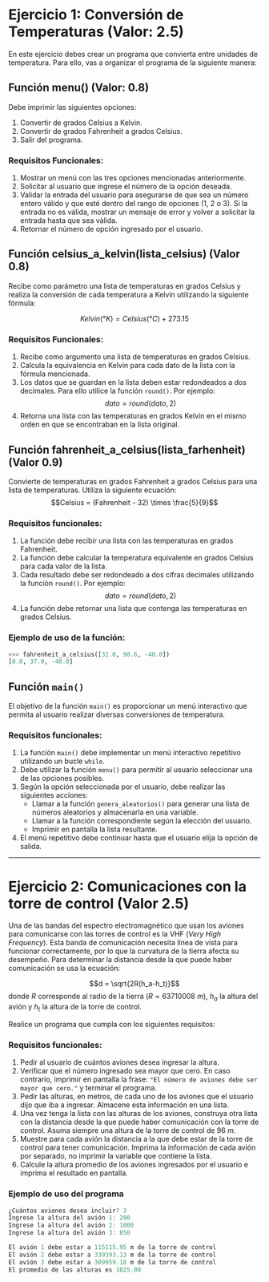 # Ejercicio 1: Conversión de Temperaturas (Valor: 2.5)

En este ejercicio debes crear un programa que convierta entre unidades de temperatura. Para ello, vas a organizar el programa de la siguiente manera: 
## Función menu() (Valor: 0.8)
Debe imprimir las siguientes opciones:

1. Convertir de grados Celsius a Kelvin.
2. Convertir de grados Fahrenheit a grados Celsius.
3. Salir del programa.

### Requisitos Funcionales:

1. Mostrar un menú con las tres opciones mencionadas anteriormente.
2. Solicitar al usuario que ingrese el número de la opción deseada.
3. Validar la entrada del usuario para asegurarse de que sea un número entero válido y que esté dentro del rango de opciones (1, 2 o 3). Si la entrada no es válida, mostrar un mensaje de error y volver a solicitar la entrada hasta que sea válida.
4. Retornar el número de opción ingresado por el usuario.

## Función celsius_a_kelvin(lista_celsius) (Valor 0.8)

Recibe como parámetro una lista de temperaturas en grados Celsius y realiza la conversión de cada temperatura a Kelvin utilizando la siguiente fórmula:

$$ Kelvin (°K) = Celsius (°C) + 273.15 $$ 

### Requisitos Funcionales:

1. Recibe como argumento una lista de temperaturas en grados Celsius.
2. Calcula la equivalencia en Kelvin para cada dato de la lista con la fórmula mencionada.
3. Los datos que se guardan en la lista deben estar redondeados a dos decimales. Para ello utilice la función `round()`. Por ejemplo: $$dato = round(dato,2)$$
4. Retorna una lista con las temperaturas en grados Kelvin en el mismo orden en que se encontraban en la lista original.

## Función fahrenheit_a_celsius(lista_farhenheit) (Valor 0.9)

Convierte de temperaturas en grados Fahrenheit a grados Celsius para una lista de temperaturas.
Utiliza la siguiente ecuación:
$$Celsius = (Fahrenheit - 32) \times \frac{5}{9}$$

### Requisitos funcionales:

1. La función debe recibir una lista con las temperaturas en grados Fahrenheit.
2. La función debe calcular la temperatura equivalente en grados Celsius para cada valor de la lista.
3. Cada resultado debe ser redondeado a dos cifras decimales utilizando la función `round()`. Por ejemplo: $$dato = round(dato,2)$$
4. La función debe retornar una lista que contenga las temperaturas en grados Celsius.

### Ejemplo de uso de la función:

```python
>>> fahrenheit_a_celsius([32.0, 98.6, -40.0])
[0.0, 37.0, -40.0]
```
## Función `main()`

El objetivo de la función `main()` es proporcionar un menú interactivo que permita al usuario realizar diversas conversiones de temperatura.

### Requisitos funcionales:

1. La función `main()` debe implementar un menú interactivo repetitivo utilizando un bucle `while`.
2. Debe utilizar la función `menu()` para permitir al usuario seleccionar una de las opciones posibles. 
3. Según la opción seleccionada por el usuario, debe realizar las siguientes acciones:
   - Llamar a la función `genera_aleatorios()` para generar una lista de números aleatorios y almacenarla en una variable.
   - Llamar a la función correspondiente según la elección del usuario.
   - Imprimir en pantalla la lista resultante.
4. El menú repetitivo debe continuar hasta que el usuario elija la opción de salida.

---
# Ejercicio 2: Comunicaciones con la torre de control (Valor 2.5)

Una de las bandas del espectro electromagnético que usan los aviones para comunicarse con las torres de control es la VHF (_Very High Frequency_). Esta banda de comunicación necesita línea de vista para funcionar correctamente, por lo que la curvatura de la tierra afecta su desempeño. Para determinar la distancia desde la que puede haber comunicación se usa la ecuación:

$$d = \sqrt{2R(h_a-h_t)}$$
donde $R$ corresponde al radio de la tierra ($R = 63710008~m$), $h_a$ la altura del avión y $h_t$ la altura de la torre de control.

Realice un programa que cumpla con los siguientes requisitos:

### Requisitos funcionales:
1.	Pedir al usuario de cuántos aviones desea ingresar la altura.
2.	Verificar que el número ingresado sea mayor que cero. En caso contrario, imprimir en pantalla la frase: `"El número de aviones debe ser mayor que cero."` y terminar el programa.
3. Pedir las alturas, en metros, de cada uno de los aviones que el usuario dijo que iba a ingresar. Almacene esta información en una lista.
4.	Una vez tenga la lista con las alturas de los aviones, construya otra lista con la distancia desde la que puede haber comunicación con la torre de control. Asuma siempre una altura de la torre de control de $96~m$.
5.	Muestre para cada avión la distancia a la que debe estar de la torre de control para tener comunicación. Imprima la información de cada avión por separado, no imprimir la variable que contiene la lista.
6.	Calcule la altura promedio de los aviones ingresados por el usuario e imprima el resultado en pantalla.

### Ejemplo de uso del programa
```c
¿Cuántos aviones desea incluir? 3
Ingrese la altura del avión 1: 200
Ingrese la altura del avión 2: 1000
Ingrese la altura del avión 3: 850

El avión 1 debe estar a 115115.95 m de la torre de control
El avión 2 debe estar a 339393.13 m de la torre de control
El avión 3 debe estar a 309959.18 m de la torre de control
El promedio de las alturas es 1025.00
```

